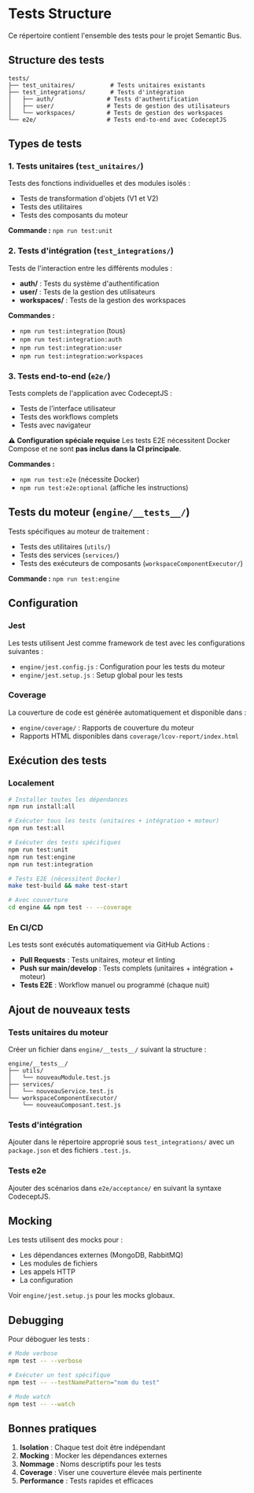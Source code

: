 # Tests Structure

Ce répertoire contient l'ensemble des tests pour le projet Semantic Bus.

## Structure des tests

```
tests/
├── test_unitaires/          # Tests unitaires existants
├── test_integrations/       # Tests d'intégration
│   ├── auth/               # Tests d'authentification
│   ├── user/               # Tests de gestion des utilisateurs
│   └── workspaces/         # Tests de gestion des workspaces
└── e2e/                    # Tests end-to-end avec CodeceptJS
```

## Types de tests

### 1. Tests unitaires (`test_unitaires/`)

Tests des fonctions individuelles et des modules isolés :
- Tests de transformation d'objets (V1 et V2)
- Tests des utilitaires
- Tests des composants du moteur

**Commande :** `npm run test:unit`

### 2. Tests d'intégration (`test_integrations/`)

Tests de l'interaction entre les différents modules :
- **auth/** : Tests du système d'authentification
- **user/** : Tests de la gestion des utilisateurs
- **workspaces/** : Tests de la gestion des workspaces

**Commandes :**
- `npm run test:integration` (tous)
- `npm run test:integration:auth`
- `npm run test:integration:user`
- `npm run test:integration:workspaces`

### 3. Tests end-to-end (`e2e/`)

Tests complets de l'application avec CodeceptJS :
- Tests de l'interface utilisateur
- Tests des workflows complets
- Tests avec navigateur

**⚠️ Configuration spéciale requise**
Les tests E2E nécessitent Docker Compose et ne sont **pas inclus dans la CI principale**.

**Commandes :**
- `npm run test:e2e` (nécessite Docker)
- `npm run test:e2e:optional` (affiche les instructions)

## Tests du moteur (`engine/__tests__/`)

Tests spécifiques au moteur de traitement :
- Tests des utilitaires (`utils/`)
- Tests des services (`services/`)
- Tests des exécuteurs de composants (`workspaceComponentExecutor/`)

**Commande :** `npm run test:engine`

## Configuration

### Jest

Les tests utilisent Jest comme framework de test avec les configurations suivantes :
- `engine/jest.config.js` : Configuration pour les tests du moteur
- `engine/jest.setup.js` : Setup global pour les tests

### Coverage

La couverture de code est générée automatiquement et disponible dans :
- `engine/coverage/` : Rapports de couverture du moteur
- Rapports HTML disponibles dans `coverage/lcov-report/index.html`

## Exécution des tests

### Localement

```bash
# Installer toutes les dépendances
npm run install:all

# Exécuter tous les tests (unitaires + intégration + moteur)
npm run test:all

# Exécuter des tests spécifiques
npm run test:unit
npm run test:engine
npm run test:integration

# Tests E2E (nécessitent Docker)
make test-build && make test-start

# Avec couverture
cd engine && npm test -- --coverage
```

### En CI/CD

Les tests sont exécutés automatiquement via GitHub Actions :
- **Pull Requests** : Tests unitaires, moteur et linting
- **Push sur main/develop** : Tests complets (unitaires + intégration + moteur)
- **Tests E2E** : Workflow manuel ou programmé (chaque nuit)

## Ajout de nouveaux tests

### Tests unitaires du moteur

Créer un fichier dans `engine/__tests__/` suivant la structure :
```
engine/__tests__/
├── utils/
│   └── nouveauModule.test.js
├── services/
│   └── nouveauService.test.js
└── workspaceComponentExecutor/
    └── nouveauComposant.test.js
```

### Tests d'intégration

Ajouter dans le répertoire approprié sous `test_integrations/` avec un `package.json` et des fichiers `.test.js`.

### Tests e2e

Ajouter des scénarios dans `e2e/acceptance/` en suivant la syntaxe CodeceptJS.

## Mocking

Les tests utilisent des mocks pour :
- Les dépendances externes (MongoDB, RabbitMQ)
- Les modules de fichiers
- Les appels HTTP
- La configuration

Voir `engine/jest.setup.js` pour les mocks globaux.

## Debugging

Pour déboguer les tests :
```bash
# Mode verbose
npm test -- --verbose

# Exécuter un test spécifique
npm test -- --testNamePattern="nom du test"

# Mode watch
npm test -- --watch
```

## Bonnes pratiques

1. **Isolation** : Chaque test doit être indépendant
2. **Mocking** : Mocker les dépendances externes
3. **Nommage** : Noms descriptifs pour les tests
4. **Coverage** : Viser une couverture élevée mais pertinente
5. **Performance** : Tests rapides et efficaces